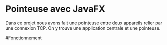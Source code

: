 # Pointeuse avec JavaFX
Dans ce projet nous avons fait une pointeuse entre deux appareils relier par une connexion TCP.
On y trouve une application centrale et une pointeuse.

#Fonctionnement
